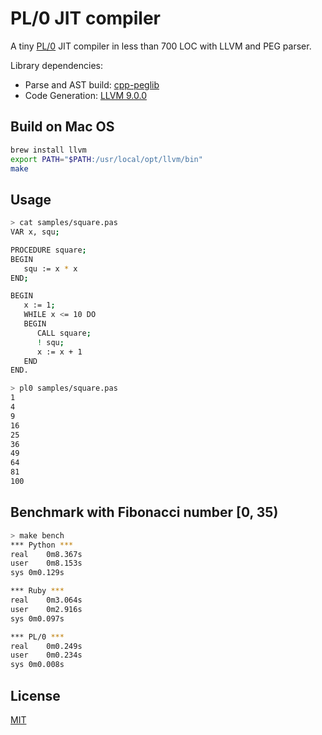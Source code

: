 PL/0 JIT compiler
=================

A tiny [PL/0](https://en.wikipedia.org/wiki/PL/0) JIT compiler in less than 700 LOC with LLVM and PEG parser.

Library dependencies:

  * Parse and AST build: [cpp-peglib](https://github.com/yhirose/cpp-peglib)
  * Code Generation: [LLVM 9.0.0](http://releases.llvm.org/9.0.0/docs/index.html)

Build on Mac OS
---------------

```sh
brew install llvm
export PATH="$PATH:/usr/local/opt/llvm/bin"
make
```

Usage
-----

```sh
> cat samples/square.pas
VAR x, squ;

PROCEDURE square;
BEGIN
   squ := x * x
END;

BEGIN
   x := 1;
   WHILE x <= 10 DO
   BEGIN
      CALL square;
      ! squ;
      x := x + 1
   END
END.

> pl0 samples/square.pas
1
4
9
16
25
36
49
64
81
100
```

Benchmark with Fibonacci number [0, 35)
---------------------------------------

```sh
> make bench
*** Python ***
real	0m8.367s
user	0m8.153s
sys	0m0.129s

*** Ruby ***
real	0m3.064s
user	0m2.916s
sys	0m0.097s

*** PL/0 ***
real	0m0.249s
user	0m0.234s
sys	0m0.008s
```

License
-------

[MIT](https://github.com/yhirose/pl0-jit-compiler/blob/master/LICENSE)
